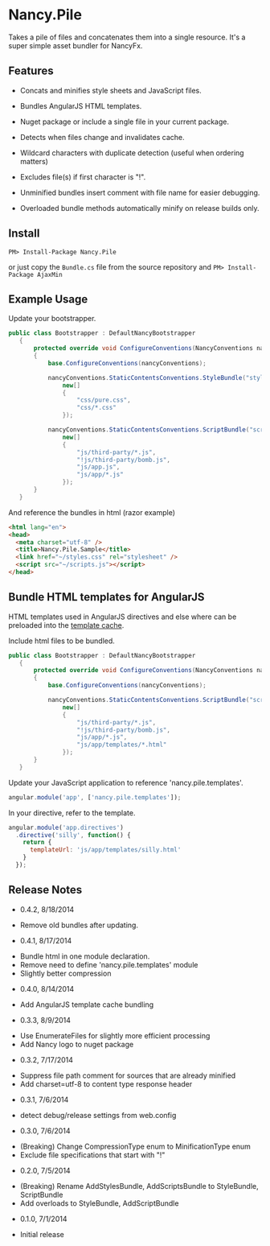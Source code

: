 Nancy.Pile
==========

Takes a pile of files and concatenates them into a single resource.  It's a super simple asset bundler for NancyFx.

## Features

- Concats and minifies style sheets and JavaScript files.

- Bundles AngularJS HTML templates.

- Nuget package or include a single file in your current package.

- Detects when files change and invalidates cache.

- Wildcard characters with duplicate detection (useful when ordering matters)

- Excludes file(s) if first character is "!".

- Unminified bundles insert comment with file name for easier debugging.

- Overloaded bundle methods automatically minify on release builds only.

## Install

```
PM> Install-Package Nancy.Pile
```

or just copy the `Bundle.cs` file from the source repository and `PM> Install-Package AjaxMin`

## Example Usage

Update your bootstrapper.

```C#
public class Bootstrapper : DefaultNancyBootstrapper
   {
       protected override void ConfigureConventions(NancyConventions nancyConventions)
       {
           base.ConfigureConventions(nancyConventions);

           nancyConventions.StaticContentsConventions.StyleBundle("styles.css",
               new[]
               {
                   "css/pure.css",
                   "css/*.css"
               });

           nancyConventions.StaticContentsConventions.ScriptBundle("scripts.js",
               new[]
               {
                   "js/third-party/*.js",
                   "!js/third-party/bomb.js",
                   "js/app.js",
                   "js/app/*.js"
               });
       }
   }
```

And reference the bundles in html (razor example)

```HTML
<html lang="en">
<head>
  <meta charset="utf-8" />
  <title>Nancy.Pile.Sample</title>
  <link href="~/styles.css" rel="stylesheet" />
  <script src="~/scripts.js"></script>
</head>
```

## Bundle HTML templates for AngularJS

HTML templates used in AngularJS directives and else where can be preloaded into the 
[template cache](https://docs.angularjs.org/api/ng/service/$templateCache#!).

Include html files to be bundled.

```C#
public class Bootstrapper : DefaultNancyBootstrapper
   {
       protected override void ConfigureConventions(NancyConventions nancyConventions)
       {
           base.ConfigureConventions(nancyConventions);

           nancyConventions.StaticContentsConventions.ScriptBundle("scripts.js",
               new[]
               {
                   "js/third-party/*.js",
                   "!js/third-party/bomb.js",
                   "js/app/*.js",
                   "js/app/templates/*.html"
               });
       }
   }
```

Update your JavaScript application to reference 'nancy.pile.templates'.

```JavaScript
angular.module('app', ['nancy.pile.templates']);
```

In your directive, refer to the template.

```JavaScript
angular.module('app.directives')
  .directive('silly', function() {
    return {
      templateUrl: 'js/app/templates/silly.html'
    }
  });
```

## Release Notes

- 0.4.2, 8/18/2014
 * Remove old bundles after updating.

- 0.4.1, 8/17/2014
 * Bundle html in one module declaration.
 * Remove need to define 'nancy.pile.templates' module
 * Slightly better compression

- 0.4.0, 8/14/2014
 * Add AngularJS template cache bundling

- 0.3.3, 8/9/2014
 * Use EnumerateFiles for slightly more efficient processing
 * Add Nancy logo to nuget package

- 0.3.2, 7/17/2014
 * Suppress file path comment for sources that are already minified
 * Add charset=utf-8 to content type response header

- 0.3.1, 7/6/2014
 * detect debug/release settings from web.config

- 0.3.0, 7/6/2014
 * (Breaking) Change CompressionType enum to MinificationType enum
 * Exclude file specifications that start with "!"

- 0.2.0, 7/5/2014
 
 * (Breaking) Rename AddStylesBundle, AddScriptsBundle to StyleBundle, ScriptBundle
 * Add overloads to StyleBundle, AddScriptBundle

- 0.1.0, 7/1/2014

 * Initial release
